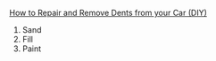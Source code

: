 

[How to Repair and Remove Dents from your Car (DIY)](https://www.youtube.com/watch?v=Wuu3Gd4Q6Uo)
1. Sand
2. Fill
3. Paint